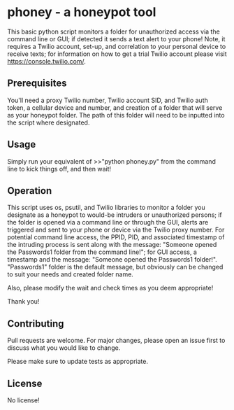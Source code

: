 # phoney - a honeypot tool

This basic python script monitors a folder for unauthorized access via the command line or GUI; if detected it sends a text alert to your phone!  Note, it requires a Twilio account, set-up, and correlation to your personal device to receive texts; for information on how to get a trial Twilio account please visit https://console.twilio.com/.

## Prerequisites

You'll need a proxy Twilio number, Twilio account SID, and Twilio auth token, a cellular device and number, and creation of a folder that will serve as your honeypot folder.  The path of this folder will need to be inputted into the script where designated.

## Usage

Simply run your equivalent of >>"python phoney.py" from the command line to kick things off, and then wait!

## Operation

This script uses os, psutil, and Twilio libraries to monitor a folder you designate as a honeypot to would-be intruders or unauthorized persons; if the folder is opened via a command line or through the GUI, alerts are triggered and sent to your phone or device via the Twilio proxy number.  For potential command line access, the PPID, PID, and associated timestamp of the intruding process is sent along with the message: "Someone opened the Passwords1 folder from the command line!"; for GUI access, a timestamp and the message: "Someone opened the Passwords1 folder!".  "Passwords1" folder is the default message, but obviously can be changed to suit your needs and created folder name.

Also, please modify the wait and check times as you deem appropriate!

Thank you!

## Contributing

Pull requests are welcome. For major changes, please open an issue first
to discuss what you would like to change.

Please make sure to update tests as appropriate.

## License

No license!
